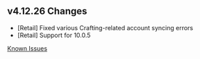 ## v4.12.26 Changes

* [Retail] Fixed various Crafting-related account syncing errors
* [Retail] Support for 10.0.5

[Known Issues](https://support.tradeskillmaster.com/en_US/known_issues)

